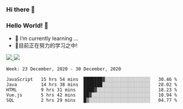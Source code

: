### Hi there 👋
### Hello World! 🙌

- 🌱 I’m currently learning ...
- 📖目前正在努力的学习之中!

<a href="https://github.com/anuraghazra/github-readme-stats">
  <img src="https://github-readme-stats.vercel.app/api?username=keyboardWithDream&show_icons=true&repo=github-readme-stats" />
</a>
<a href="https://github.com/anuraghazra/convoychat">
  <img src="https://github-readme-stats.vercel.app/api/top-langs/?username=keyboardWithDream&layout=compact&repo=convoychat" />
</a>



<!--START_SECTION:waka-->
```text
Week: 23 December, 2020 - 30 December, 2020

JavaScript   15 hrs 54 mins  ███████▓░░░░░░░░░░░░░░░░░   30.46 % 
Java         14 hrs 38 mins  ███████░░░░░░░░░░░░░░░░░░   28.02 % 
HTML         9 hrs 31 mins   ████▓░░░░░░░░░░░░░░░░░░░░   18.23 % 
Vue.js       5 hrs 42 mins   ██▓░░░░░░░░░░░░░░░░░░░░░░   10.94 % 
SQL          2 hrs 29 mins   █▒░░░░░░░░░░░░░░░░░░░░░░░   04.77 % 
```
<!--END_SECTION:waka-->
